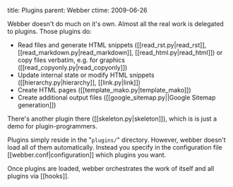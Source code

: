 title: Plugins
parent: Webber
ctime: 2009-06-26

Webber doesn't do much on it's own. Almost all the real work is delegated
to plugins. Those plugins do:

* Read files and generate HTML snippets ([[read_rst.py|read_rst]],
  [[read_markdown.py|read_markdown]], [[read_html.py|read_html]])
  or copy files verbatim, e.g. for graphics
  ([[read_copyonly.py|read_copyonly]])
* Update internal state or modify HTML snippets
  ([[hierarchy.py|hierarchy]], [[link.py|link]])
* Create HTML pages ([[template_mako.py|template_mako]])
* Create additional output files ([[google_sitemap.py||Google Sitemap generation]])

There's another plugin there ([[skeleton.py|skeleton]]), which is
is just a demo for plugin-programmers.

Plugins simply reside in the "`plugins/`" directory. However, webber
doesn't load all of them automatically. Instead you specify in the
configuration file [[webber.conf|configuration]] which
plugins you want.

Once plugins are loaded, webber orchestrates the work of itself and
all plugins via [[hooks]].
